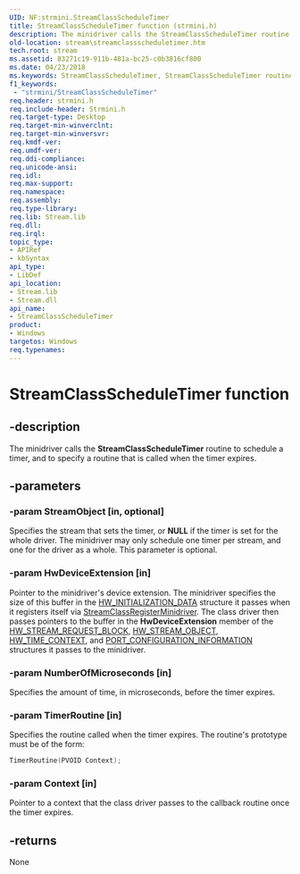 ```yaml
---
UID: NF:strmini.StreamClassScheduleTimer
title: StreamClassScheduleTimer function (strmini.h)
description: The minidriver calls the StreamClassScheduleTimer routine to schedule a timer, and to specify a routine that is called when the timer expires.
old-location: stream\streamclassscheduletimer.htm
tech.root: stream
ms.assetid: 83271c19-911b-481a-bc25-c0b3816cf800
ms.date: 04/23/2018
ms.keywords: StreamClassScheduleTimer, StreamClassScheduleTimer routine [Streaming Media Devices], strclass-routines_73f92fc4-e9bf-40af-8dff-9c2e740dba20.xml, stream.streamclassscheduletimer, strmini/StreamClassScheduleTimer
f1_keywords:
 - "strmini/StreamClassScheduleTimer"
req.header: strmini.h
req.include-header: Strmini.h
req.target-type: Desktop
req.target-min-winverclnt: 
req.target-min-winversvr: 
req.kmdf-ver: 
req.umdf-ver: 
req.ddi-compliance: 
req.unicode-ansi: 
req.idl: 
req.max-support: 
req.namespace: 
req.assembly: 
req.type-library: 
req.lib: Stream.lib
req.dll: 
req.irql: 
topic_type:
- APIRef
- kbSyntax
api_type:
- LibDef
api_location:
- Stream.lib
- Stream.dll
api_name:
- StreamClassScheduleTimer
product:
- Windows
targetos: Windows
req.typenames: 
---
```


# StreamClassScheduleTimer function

## -description

The minidriver calls the **StreamClassScheduleTimer** routine to schedule a timer, and to specify a routine that is called when the timer expires.

## -parameters

### -param StreamObject [in, optional]

Specifies the stream that sets the timer, or **NULL** if the timer is set for the whole driver. The minidriver may only schedule one timer per stream, and one for the driver as a whole. This parameter is optional.

### -param HwDeviceExtension [in]

Pointer to the minidriver's device extension. The minidriver specifies the size of this buffer in the [HW_INITIALIZATION_DATA](https://docs.microsoft.com/windows-hardware/drivers/ddi/strmini/ns-strmini-_hw_initialization_data) structure it passes when it registers itself via [StreamClassRegisterMinidriver](https://docs.microsoft.com/windows-hardware/drivers/ddi/strmini/nf-strmini-streamclassregisteradapter). The class driver then passes pointers to the buffer in the **HwDeviceExtension** member of the [HW_STREAM_REQUEST_BLOCK](https://docs.microsoft.com/windows-hardware/drivers/ddi/strmini/ns-strmini-_hw_stream_request_block), [HW_STREAM_OBJECT](https://docs.microsoft.com/windows-hardware/drivers/ddi/strmini/ns-strmini-_hw_stream_object), [HW_TIME_CONTEXT](https://docs.microsoft.com/windows-hardware/drivers/ddi/strmini/ns-strmini-_hw_time_context), and [PORT_CONFIGURATION_INFORMATION](https://docs.microsoft.com/windows-hardware/drivers/ddi/strmini/ns-strmini-_port_configuration_information) structures it passes to the minidriver.

### -param NumberOfMicroseconds [in]

Specifies the amount of time, in microseconds, before the timer expires.

### -param TimerRoutine [in]

Specifies the routine called when the timer expires. The routine's prototype must be of the form:

```cpp
TimerRoutine(PVOID Context);
```

### -param Context [in]

Pointer to a context that the class driver passes to the callback routine once the timer expires.

## -returns

None
